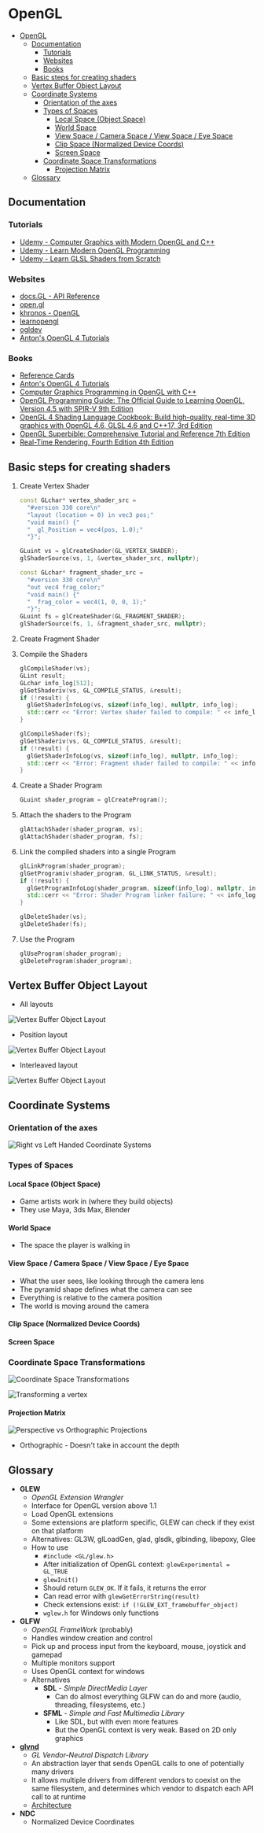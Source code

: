 # OpenGL

- [OpenGL](#opengl)
  - [Documentation](#documentation)
    - [Tutorials](#tutorials)
    - [Websites](#websites)
    - [Books](#books)
  - [Basic steps for creating shaders](#basic-steps-for-creating-shaders)
  - [Vertex Buffer Object Layout](#vertex-buffer-object-layout)
  - [Coordinate Systems](#coordinate-systems)
    - [Orientation of the axes](#orientation-of-the-axes)
    - [Types of Spaces](#types-of-spaces)
      - [Local Space (Object Space)](#local-space-object-space)
      - [World Space](#world-space)
      - [View Space / Camera Space / View Space / Eye Space](#view-space--camera-space--view-space--eye-space)
      - [Clip Space (Normalized Device Coords)](#clip-space-normalized-device-coords)
      - [Screen Space](#screen-space)
    - [Coordinate Space Transformations](#coordinate-space-transformations)
      - [Projection Matrix](#projection-matrix)
  - [Glossary](#glossary)

## Documentation

### Tutorials

- [Udemy - Computer Graphics with Modern OpenGL and C++](https://www.udemy.com/course/graphics-with-modern-opengl/)
- [Udemy - Learn Modern OpenGL Programming](https://www.udemy.com/course/learn-modern-opengl-programming/)
- [Udemy - Learn GLSL Shaders from Scratch](https://www.udemy.com/course/learn-glsl-shaders-from-scratch/)

### Websites

- [docs.GL - API Reference](http://docs.gl/)
- [open.gl](https://open.gl/)
- [khronos - OpenGL](https://www.khronos.org/opengl/wiki/Main_Page)
- [learnopengl](https://learnopengl.com/Introduction)
- [ogldev](http://ogldev.atspace.co.uk/)
- [Anton's OpenGL 4 Tutorials](https://antongerdelan.net/opengl/)

### Books

- [Reference Cards](https://www.khronos.org/developers/reference-cards/)
- [Anton's OpenGL 4 Tutorials](https://www.amazon.com/gp/product/B00LAMQYF2/ref=as_li_tl?ie=UTF8&camp=1789&creative=9325&creativeASIN=B00LAMQYF2&linkCode=as2&tag=drantger-20&linkId=31e011e15c43803bca938150e5038782)
- [Computer Graphics Programming in OpenGL with C++](https://www.amazon.com/Computer-Graphics-Programming-OpenGL-C/dp/1683922212)
- [OpenGL Programming Guide: The Official Guide to Learning OpenGL, Version 4.5 with SPIR-V 9th Edition](https://www.amazon.com/OpenGL-Programming-Guide-Official-Learning/dp/0134495497/ref=pd_sbs_14_1/138-8200178-1350956?_encoding=UTF8&pd_rd_i=0134495497&pd_rd_r=5afa904d-add1-4fd8-85b0-34b3789e28b6&pd_rd_w=yF5uX&pd_rd_wg=Ov6Oy&pf_rd_p=ed1e2146-ecfe-435e-b3b5-d79fa072fd58&pf_rd_r=J6ZXEB1ARRQ0ZG1BZ8JW&psc=1&refRID=J6ZXEB1ARRQ0ZG1BZ8JW)
- [OpenGL 4 Shading Language Cookbook: Build high-quality, real-time 3D graphics with OpenGL 4.6, GLSL 4.6 and C++17, 3rd Edition](https://www.amazon.com/OpenGL-Shading-Language-Cookbook-high-quality/dp/1789342252/ref=sr_1_1?dchild=1&keywords=OpenGL+4.0+Shading+Language+Cookbook&qid=1607437662&s=books&sr=1-1)
- [OpenGL Superbible: Comprehensive Tutorial and Reference 7th Edition](https://www.amazon.com/OpenGL-Superbible-Comprehensive-Tutorial-Reference/dp/0672337479/ref=sr_1_1?dchild=1&keywords=OpenGL+Superbible&qid=1607435300&s=books&sr=1-1)
- [Real-Time Rendering, Fourth Edition 4th Edition](https://www.amazon.com/Real-Time-Rendering-Fourth-Tomas-Akenine-M%C3%B6ller/dp/1138627003/ref=pd_sbs_14_3/138-8200178-1350956?_encoding=UTF8&pd_rd_i=1138627003&pd_rd_r=5afa904d-add1-4fd8-85b0-34b3789e28b6&pd_rd_w=yF5uX&pd_rd_wg=Ov6Oy&pf_rd_p=ed1e2146-ecfe-435e-b3b5-d79fa072fd58&pf_rd_r=J6ZXEB1ARRQ0ZG1BZ8JW&psc=1&refRID=J6ZXEB1ARRQ0ZG1BZ8JW)

## Basic steps for creating shaders

1. Create Vertex Shader

   ```C++
   const GLchar* vertex_shader_src =
     "#version 330 core\n"
     "layout (location = 0) in vec3 pos;"
     "void main() {"
     "  gl_Position = vec4(pos, 1.0);"
     "}";

   GLuint vs = glCreateShader(GL_VERTEX_SHADER);
   glShaderSource(vs, 1, &vertex_shader_src, nullptr);

   const GLchar* fragment_shader_src =
     "#version 330 core\n"
     "out vec4 frag_color;"
     "void main() {"
     "  frag_color = vec4(1, 0, 0, 1);"
     "}";
   GLuint fs = glCreateShader(GL_FRAGMENT_SHADER);
   glShaderSource(fs, 1, &fragment_shader_src, nullptr);
   ```

2. Create Fragment Shader
3. Compile the Shaders

   ```C++
   glCompileShader(vs);
   GLint result;
   GLchar info_log[512];
   glGetShaderiv(vs, GL_COMPILE_STATUS, &result);
   if (!result) {
     glGetShaderInfoLog(vs, sizeof(info_log), nullptr, info_log);
     std::cerr << "Error: Vertex shader failed to compile: " << info_log << std::endl;
   }

   glCompileShader(fs);
   glGetShaderiv(vs, GL_COMPILE_STATUS, &result);
   if (!result) {
     glGetShaderInfoLog(vs, sizeof(info_log), nullptr, info_log);
     std::cerr << "Error: Fragment shader failed to compile: " << info_log << std::endl;
   }
   ```

4. Create a Shader Program

   ```C++
   GLuint shader_program = glCreateProgram();
   ```

5. Attach the shaders to the Program

   ```C++
   glAttachShader(shader_program, vs);
   glAttachShader(shader_program, fs);
   ```

6. Link the compiled shaders into a single Program

   ```C++
   glLinkProgram(shader_program);
   glGetProgramiv(shader_program, GL_LINK_STATUS, &result);
   if (!result) {
     glGetProgramInfoLog(shader_program, sizeof(info_log), nullptr, info_log);
     std::cerr << "Error: Shader Program linker failure: " << info_log << std::endl;
   }

   glDeleteShader(vs);
   glDeleteShader(fs);
   ```

7. Use the Program

   ```C++
   glUseProgram(shader_program);
   glDeleteProgram(shader_program);
   ```

## Vertex Buffer Object Layout

- All layouts

![Vertex Buffer Object Layout](resources/vertex_buffer_object_layouts.png)

- Position layout

![Vertex Buffer Object Layout](resources/vertex_buffer_object_layout_position.png)

- Interleaved layout

![Vertex Buffer Object Layout](resources/vertex_buffer_object_layout_interleaved.png)

## Coordinate Systems

### Orientation of the axes

![Right vs Left Handed Coordinate Systems](resources/right_vs_left_handed_coord_system.png)

### Types of Spaces

#### Local Space (Object Space)

- Game artists work in (where they build objects)
- They use Maya, 3ds Max, Blender

#### World Space

- The space the player is walking in

#### View Space / Camera Space / View Space / Eye Space

- What the user sees, like looking through the camera lens
- The pyramid shape defines what the camera can see
- Everything is relative to the camera position
- The world is moving around the camera

#### Clip Space (Normalized Device Coords)

#### Screen Space

### Coordinate Space Transformations

![Coordinate Space Transformations](resources/coord_space_transf.png)

![Transforming a vertex](resources/transforming_a_vertex.png)

#### Projection Matrix

![Perspective vs Orthographic Projections](resources/perspective_vs_othographic_projections.png)

- Orthographic - Doesn't take in account the depth

## Glossary

- **GLEW**
  - *OpenGL Extension Wrangler*
  - Interface for OpenGL version above 1.1
  - Load OpenGL extensions
  - Some extensions are platform specific, GLEW can check if they exist on that platform
  - Alternatives: GL3W, glLoadGen, glad, glsdk, glbinding, libepoxy, Glee
  - How to use
    - `#include <GL/glew.h>`
    - After initialization of OpenGL context: `glewExperimental = GL_TRUE`
    - `glewInit()`
    - Should return `GLEW_OK`. If it fails, it returns the error
    - Can read error with `glewGetErrorString(result)`
    - Check extensions exist: `if (!GLEW_EXT_framebuffer_object)`
    - `wglew.h` for Windows only functions
- **GLFW**
  - *OpenGL FrameWork* (probably)
  - Handles window creation and control
  - Pick up and process input from the keyboard, mouse, joystick and gamepad
  - Multiple monitors support
  - Uses OpenGL context for windows
  - Alternatives
    - **SDL** - *Simple DirectMedia Layer*
      - Can do almost everything GLFW can do and more (audio, threading, filesystems, etc.)
    - **SFML** - *Simple and Fast Multimedia Library*
      - Like SDL, but with even more features
      - But the OpenGL context is very weak. Based on 2D only graphics
- **[glvnd](https://github.com/NVIDIA/libglvnd#architecture)**
  - *GL Vendor-Neutral Dispatch Library*
  - An abstraction layer that sends OpenGL calls to one of potentially many drivers
  - It allows multiple drivers from different vendors to coexist on the same filesystem, and determines which vendor to dispatch each API call to at runtime
  - [Architecture](https://github.com/NVIDIA/libglvnd#architecture)
- **NDC**
  - Normalized Device Coordinates

